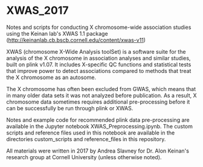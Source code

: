 # XWAS_2017
Notes and scripts for conducting X chromosome-wide association studies using the Keinan lab's XWAS 1.1 package
(http://keinanlab.cb.bscb.cornell.edu/content/xwas-v11)

XWAS (chromosome X-Wide Analysis toolSet) is a software suite for the analysis of the X chromosome in association analyses and similar studies, built on plink v1.07. It includes X-specific QC functions and statistical tests that improve power to detect associations compared to methods that treat the X chromosome as an autosome.

The X chromosome has often been excluded from GWAS, which means that in many older data sets it was not analyzed before publication. As a result, X chromosome data sometimes requires additional pre-processing before it can be successfully be run through plink or XWAS.

Notes and example code for recommended plink data pre-processing are available in the Jupyter notebook XWAS_Preprocessing.ipynb. The custom scripts and reference files used in this notebook are available in the directories custom_scripts and reference_files in this repository.

All materials were written in 2017 by Andrea Slavney for Dr. Alon Keinan's research group at Cornell University (unless otherwise noted).

